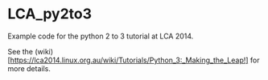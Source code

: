 LCA_py2to3
==========

Example code for the python 2 to 3 tutorial at LCA 2014.

See the (wiki)[https://lca2014.linux.org.au/wiki/Tutorials/Python_3:_Making_the_Leap!] for more details.